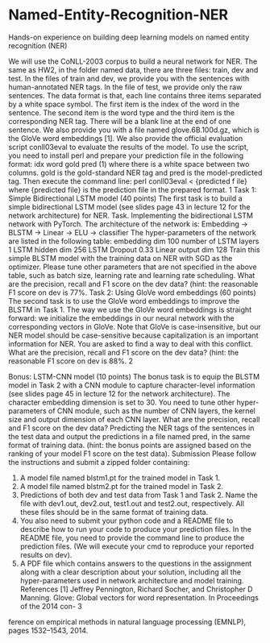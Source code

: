 # Named-Entity-Recognition-NER
Hands-on experience on building deep learning models on named entity recognition (NER)


We will use the CoNLL-2003 corpus to build a neural network for NER. The same as HW2, in the folder named data, there are three files: train, dev and test. In the files of train and dev, we provide you with the sentences with human-annotated NER tags. In the file of test, we provide only the raw sentences. The data format is that, each line contains three items separated by a white space symbol. The first item is the index of the word in the sentence. The second item is the word type and the third item is the corresponding NER tag. There will be a blank line at the end of one sentence. We also provide you with a file named glove.6B.100d.gz, which is the GloVe word embeddings [1].
We also provide the official evaluation script conll03eval to evaluate the results of the model. To use the script, you need to install perl and prepare your prediction file in the following format:
idx word gold pred (1)
where there is a white space between two columns. gold is the gold-standard NER tag and pred is the model-predicted tag. Then execute the command line:
perl conll03eval < {predicted f ile}
where {predicted file} is the prediction file in the prepared format.
1
Task 1: Simple Bidirectional LSTM model (40 points)
The first task is to build a simple bidirectional LSTM model (see slides page 43 in lecture 12 for the network architecture) for NER.
Task. Implementing the bidirectional LSTM network with PyTorch. The architecture of the network is:
Embedding → BLSTM → Linear → ELU → classifier
The hyper-parameters of the network are listed in the following table:
embedding dim 100
number of LSTM layers 1
LSTM hidden dim 256 LSTM Dropout 0.33
Linear output dim 128
Train this simple BLSTM model with the training data on NER with SGD as the optimizer. Please tune other parameters that are not specified in the above table, such as batch size, learning rate and learning rate scheduling.
What are the precision, recall and F1 score on the dev data? (hint: the reasonable F1 score on dev is 77%.
Task 2: Using GloVe word embeddings (60 points)
The second task is to use the GloVe word embeddings to improve the BLSTM in Task 1. The way we use the GloVe word embeddings is straight forward: we initialize the embeddings in our neural network with the corresponding vectors in GloVe. Note that GloVe is case-insensitive, but our NER model should be case-sensitive because capitalization is an important information for NER. You are asked to find a way to deal with this conflict. What are the precision, recall and F1 score on the dev data? (hint: the reasonable F1 score on dev is 88%.
2
     
Bonus: LSTM-CNN model (10 points)
The bonus task is to equip the BLSTM model in Task 2 with a CNN module to capture character-level information (see slides page 45 in lecture 12 for the network architecture). The character embedding dimension is set to 30. You need to tune other hyper-parameters of CNN module, such as the number of CNN layers, the kernel size and output dimension of each CNN layer. What are the precision, recall and F1 score on the dev data? Predicting the NER tags of the sentences in the test data and output the predictions in a file named pred, in the same format of training data. (hint: the bonus points are assigned based on the ranking of your model F1 score on the test data).
Submission
Please follow the instructions and submit a zipped folder containing:
1. A model file named blstm1.pt for the trained model in Task 1.
2. A model file named blstm2.pt for the trained model in Task 2.
3. Predictions of both dev and test data from Task 1 and Task 2. Name the file with dev1.out, dev2.out, test1.out and test2.out, respectively. All these files should be in the same format of training data.
4. You also need to submit your python code and a README file to describe how to run your code to produce your prediction files. In the README file, you need to provide the command line to produce the prediction files. (We will execute your cmd to reproduce your reported results on dev).
5. A PDF file which contains answers to the questions in the assignment along with a clear description about your solution, including all the hyper-parameters used in network architecture and model training.
References
[1] Jeffrey Pennington, Richard Socher, and Christopher D Manning. Glove: Global vectors for word representation. In Proceedings of the 2014 con-
3

ference on empirical methods in natural language processing (EMNLP), pages 1532–1543, 2014.
